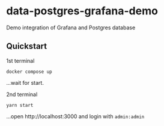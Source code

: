 # data-postgres-grafana-demo
Demo integration of Grafana and Postgres database

## Quickstart
1st terminal
```
docker compose up
```
...wait for start.

2nd terminal
```
yarn start
```
...open http://localhost:3000 and login with `admin:admin`